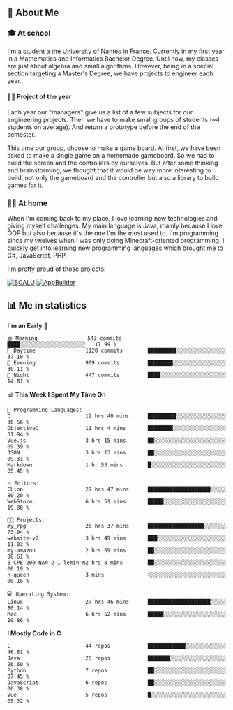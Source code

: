 ## 👀 About Me

### 🎓 At school

I'm a student a the University of Nantes in France. Currently in my first year in a Mathematics and Informatics Bachelor Degree. Until now, my classes are just about algebra and small algorithms. However, being in a special section targeting a Master's Degree, we have projects to engineer each year. 

#### 🔧🔬 Project of the year

Each year our "managers" give us a list of a few subjects for our engineering projects. Then we have to make small groups of students (~4 students on average). And return a prototype before the end of the semester.

This time our group, choose to make a game board. At first, we have been asked to make a single game on a homemade gameboard. So we had to build the screen and the controllers by ourselves. 
But after some thinking and brainstorming, we thought that it would be way more interesting to build, not only the gameboard and the controller but also a library to build games for it.

### 👨‍💻 At home

When I'm coming back to my place, I love learning new technologies and giving myself challenges. My main language is Java, mainly because I love OOP but also because it's the one I'm the most used to. I'm programming since my twelves when I was only doing Minecraft-oriented programming.  I quickly get into learning new programming languages which brought me to C#, JavaScript, PHP. 

I'm pretty proud of those projects:

[![SCALU](https://github-readme-stats.vercel.app/api/pin?username=renardfute&repo=SCALU)](https://github.com/renardfute/scalu)
[![AppBuilder](https://github-readme-stats.vercel.app/api/pin?username=pulsedev2&repo=AppBuilder)](https://github.com/pulsedev2/AppBuilder)

## 📊 Me in statistics
<!--START_SECTION:waka-->
**I'm an Early 🐤** 

```text
🌞 Morning                543 commits         ████░░░░░░░░░░░░░░░░░░░░░   17.99 % 
🌆 Daytime                1120 commits        █████████░░░░░░░░░░░░░░░░   37.10 % 
🌃 Evening                909 commits         ████████░░░░░░░░░░░░░░░░░   30.11 % 
🌙 Night                  447 commits         ████░░░░░░░░░░░░░░░░░░░░░   14.81 % 
```


📊 **This Week I Spent My Time On** 

```text
💬 Programming Languages: 
C                        12 hrs 40 mins      █████████░░░░░░░░░░░░░░░░   36.56 % 
ObjectiveC               11 hrs 4 mins       ████████░░░░░░░░░░░░░░░░░   31.94 % 
Vue.js                   3 hrs 15 mins       ██░░░░░░░░░░░░░░░░░░░░░░░   09.39 % 
JSON                     3 hrs 13 mins       ██░░░░░░░░░░░░░░░░░░░░░░░   09.31 % 
Markdown                 1 hr 53 mins        █░░░░░░░░░░░░░░░░░░░░░░░░   05.45 % 

🔥 Editors: 
CLion                    27 hrs 47 mins      ████████████████████░░░░░   80.20 % 
WebStorm                 6 hrs 51 mins       █████░░░░░░░░░░░░░░░░░░░░   19.80 % 

🐱‍💻 Projects: 
my_rpg                   25 hrs 37 mins      ██████████████████░░░░░░░   73.94 % 
website-v2               3 hrs 49 mins       ███░░░░░░░░░░░░░░░░░░░░░░   11.03 % 
my-amazon                2 hrs 59 mins       ██░░░░░░░░░░░░░░░░░░░░░░░   08.61 % 
B-CPE-200-NAN-2-1-lemin-m2 hrs 8 mins        ██░░░░░░░░░░░░░░░░░░░░░░░   06.19 % 
n-queen                  3 mins              ░░░░░░░░░░░░░░░░░░░░░░░░░   00.16 % 

💻 Operating System: 
Linux                    27 hrs 46 mins      ████████████████████░░░░░   80.14 % 
Mac                      6 hrs 52 mins       █████░░░░░░░░░░░░░░░░░░░░   19.86 % 
```

**I Mostly Code in C** 

```text
C                        44 repos            ████████████░░░░░░░░░░░░░   46.81 % 
Java                     25 repos            ███████░░░░░░░░░░░░░░░░░░   26.60 % 
Python                   7 repos             ██░░░░░░░░░░░░░░░░░░░░░░░   07.45 % 
JavaScript               6 repos             ██░░░░░░░░░░░░░░░░░░░░░░░   06.38 % 
Vue                      5 repos             █░░░░░░░░░░░░░░░░░░░░░░░░   05.32 % 
```




<!--END_SECTION:waka-->
